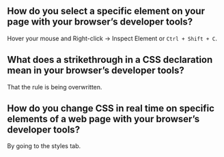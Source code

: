 ## How do you select a specific element on your page with your browser’s developer tools?

Hover your mouse and Right-click -> Inspect Element or `Ctrl + Shift + C`.

## What does a strikethrough in a CSS declaration mean in your browser’s developer tools?

That the rule is being overwritten.

## How do you change CSS in real time on specific elements of a web page with your browser’s developer tools?

By going to the styles tab.